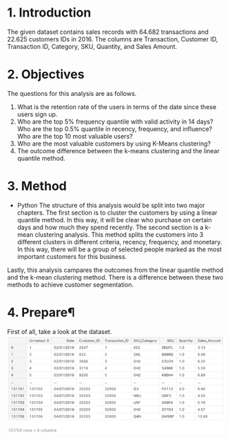 # 1. Introduction
The given dataset contains sales records with 64.682 transactions and 22.625 customers IDs in 2016. The columns are Transaction, Customer ID, Transaction ID, Category, SKU, Quantity, and Sales Amount.

# 2. Objectives
The questions for this analysis are as follows.

1. What is the retention rate of the users in terms of the date since these users sign up.
2. Who are the top 5% frequency quantile with valid activity in 14 days? Who are the top 0.5% quantile in recency, frequency, and influence? Who are the top 10 most valuable users?
3. Who are the most valuable customers by using K-Means clustering?
4. The outcome difference between the k-means clustering and the linear quantile method.

# 3. Method
- Python 
The structure of this analysis would be split into two major chapters. The first section is to cluster the customers by using a linear quantile method. In this way, it will be clear who purchase on certain days and how much they spend recently.
The second section is a k-mean clustering analysis. This method splits the customers into 3 different clusters in different criteria, recency, frequency, and monetary. In this way, there will be a group of selected people marked as the most important customers for this business.

Lastly, this analysis campares the outcomes from the linear quantile method and the k-mean clustering method. There is a difference between these two methods to achieve customer segmentation.

# 4. Prepare¶
First of all, take a look at the dataset.
![](https://github.com/foolwuilin/Data_Analytics_Projects/blob/main/RFM%20with%20K-means/images/df_01.jpg)




